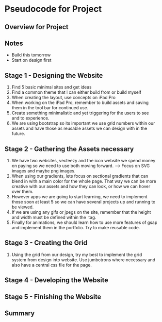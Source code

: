 # Pseudocode for Project

## Overview for Project 

## Notes
- Build this tomorrow 
- Start on design first

## Stage 1 - Designing the Website
1. Find 5 basic minimal sites and get ideas
2. Find a common theme that I can either build from or build myself 
3. When creating the layout, use concepts on iPad Pro
4. When working on the iPad Pro, remember to build assets and saving them in the tool bar for continued use. 
5. Create something minimalistic and yet triggering for the users to see and to experience. 
6. We are using bootstrap so its important we use grid numbers within our assets and have those as reusable assets we can design with in the future.

## Stage 2 - Gathering the Assets necessary
1. We have two websites, vecteezy and the icon website we spend money on paying so we need to use both moving forward. --> Focus on SVG images and maybe png images. 
2. When using our gradients, lets focus on sectional gradients that can blend in with a main color for the whole page. That way we can be more creative with our assets and how they can look, or how we can hover over them. 
3. However apps we are going to start learning, we need to implement those soon at least 5 so we can have several projects up and running to be viewed. 
4. If we are using any gifs or jpegs on the site, remember that the height and width must be defined within the <img> tag. 
5. Finally for animations, we should learn how to use more features of gsap and implement them in the portfolio. Try to make reusable code. 

## Stage 3 - Creating the Grid
1. Using the grid from our design, try my best to implement the grid system from design into website. Use jumbotrons where necessary and also have a central css file for the page. 


## Stage 4 - Developing the Website 

## Stage 5 - Finishing the Website 

## Summary 